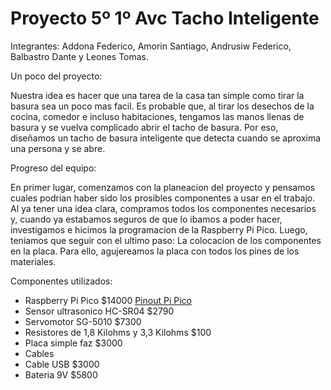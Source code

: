 <h1> Proyecto 5º 1º Avc 
Tacho Inteligente</h1>

<html>
<body>
<p>Integrantes: Addona Federico, Amorin Santiago, Andrusiw Federico, Balbastro Dante y Leones Tomas.</p>
</body>
</html>
Un poco del proyecto:

Nuestra idea es hacer que una tarea de la casa tan simple como tirar la basura sea un poco mas facil. Es probable que, al tirar los desechos de la cocina, comedor e incluso habitaciones, tengamos las manos llenas de basura y se vuelva complicado abrir el tacho de basura. Por eso, diseñamos un tacho de basura inteligente que detecta cuando se aproxima una persona y se abre. 

Progreso del equipo:

En primer lugar, comenzamos con la planeacion del proyecto y pensamos cuales podrian haber sido los prosibles componentes a usar en el trabajo. Al ya tener una idea clara, compramos todos los componentes necesarios y, cuando ya estabamos seguros de que lo ibamos a poder hacer, investigamos e hicimos la programacion de la Raspberry Pi Pico. 
  Luego, teniamos que seguir con el ultimo paso: La colocacion de los componentes en la placa. Para ello, agujereamos la placa con todos los pines de los materiales. 

Componentes utilizados:

- Raspberry Pi Pico $14000 <a href="pico/Pico-R3-A4-Pinout.pdf">Pinout Pi Pico</a>
- Sensor ultrasonico HC-SR04 $2790
- Servomotor SG-5010 $7300
- Resistores de 1,8 Kilohms y 3,3 Kilohms $100
- Placa simple faz $3000
- Cables 
- Cable USB $3000
- Bateria 9V $5800
  


